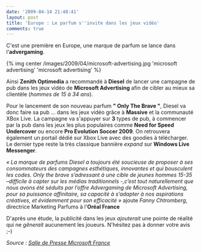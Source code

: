 ```yaml
---
date: '2009-04-14 21:48:41'
layout: post
title: 'Europe : Le parfum s''invite dans les jeux vidéo'
comments: true
---
```


C'est une première en Europe, une marque de parfum se lance dans l'**advergaming**.

{% img center /images/2009/04/microsoft-advertising.jpg 'microsoft advertising' 'microsoft advertising' %}

Ainsi **Zenith Optimedia** a recommandé à **Diesel** de lancer une campagne de pub dans les jeux vidéo de **Microsoft Advertising** afin de cibler au mieux sa clientèle (_hommes de 15 à 34 ans_).

Pour le lancement de son nouveau parfum **" Only The Brave "**, Diesel va donc faire sa pub ... dans les jeux vidéo grâce à **Massive** et la communauté XBox Live. La campagne va s'appuyer sur **3** types de pub, à commencer par la pub dans les jeux les plus populaires comme **Need for Speed Undercover** ou encore **Pro Evolution Soccer 2009**. On retrouvera également un portail dédié sur Xbox Live avec des goodies à télécharger. Le dernier type reste la très classique bannière _expand_ sur **Windows Live Messenger**.

_« La marque de parfums Diesel a toujours été soucieuse de proposer à ses consommateurs des campagnes esthétiques, innovantes et qui bousculent les codes. Only the brave s’adressant à une cible de jeunes hommes 15-35 –difficile à capter sur les médias traditionnels -,c’est tout naturellement que nous avons été séduits par l’offre Advergaming de Microsoft Advertising, pour sa puissance affinitaire, sa capacité à s’adapter à nos aspirations créatives, et évidemment pour son efficacité  »_ ajoute _Fanny Chtromberg_, directrice Marketing Parfums à l'**Oréal France**

D'après une étude, la publicité dans les jeux _ajouterait_ une pointe de réalité qui ne _gênerait_ aucunement les joueurs. N'hésitez pas à donner votre avis ;-)

*Source : [Salle de Presse Microsoft France](http://www.microsoft.com/France/InformationsPresse/Fiche-Communique.aspx?EID=4e5c536c-2049-4709-9caf-43b530cb1aa0)*

